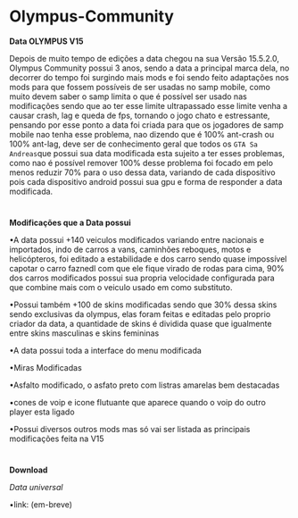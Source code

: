 # Olympus-Community 

**Data OLYMPUS V15**

Depois de muito tempo de edições a data chegou na sua Versão 15.5.2.0, Olympus Community possui 3 anos, sendo a data a principal marca dela, no decorrer do tempo foi surgindo mais mods e foi sendo feito adaptações nos mods para que fossem possíveis de ser usadas no samp mobile, como muito devem saber o samp limita o que é possível ser usado nas modificações sendo que ao ter esse limite ultrapassado esse limite venha a causar crash, lag e queda de fps, tornando o jogo chato e estressante, pensando por esse ponto a data foi criada para que os jogadores de samp mobile nao tenha esse problema, nao dizendo que é 100% ant-crash ou 100% ant-lag, deve ser de conhecimento geral que todos os ```GTA Sa Andreas```que possui sua data modificada esta sujeito a ter esses problemas, como nao é possível remover 100% desse problema foi focado em pelo menos reduzir 70% para o uso dessa data, variando de cada dispositivo pois cada dispositivo android possui sua gpu e forma de responder a data modificada.

#

**Modificações que a Data possui**

•A data possui +140 veiculos modificados variando entre nacionais e importados, indo de carros a vans, caminhões reboques, motos e helicópteros, foi editado a estabilidade e dos carro sendo quase impossível capotar o carro faznedl com que ele fique virado de rodas para cima, 90% dos carros modificados possui sua propria velocidade configurada para que combine mais com o veiculo usado em como substituto.

•Possui também +100 de skins modificadas sendo que 30% dessa skins sendo exclusivas da olympus, elas foram feitas e editadas pelo proprio criador da data, a quantidade de skins é dividida quase que igualmente entre skins masculinas e skins femininas

•A data possui toda a interface do menu modificada

•Miras Modificadas

•Asfalto modificado, o asfato preto com listras amarelas bem destacadas

•cones de voip e icone flutuante que aparece quando o voip do outro player esta ligado

•Possui diversos outros mods mas só vai ser listada as principais modificações feita na V15 

#

**Download**

*Data universal*

•link: (em-breve)
